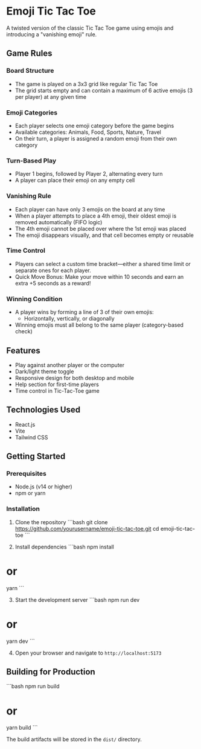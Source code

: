 # Emoji Tic Tac Toe

A twisted version of the classic Tic Tac Toe game using emojis and introducing a "vanishing emoji" rule.

## Game Rules

### Board Structure
- The game is played on a 3x3 grid like regular Tic Tac Toe
- The grid starts empty and can contain a maximum of 6 active emojis (3 per player) at any given time

### Emoji Categories
- Each player selects one emoji category before the game begins
- Available categories: Animals, Food, Sports, Nature, Travel
- On their turn, a player is assigned a random emoji from their own category

### Turn-Based Play
- Player 1 begins, followed by Player 2, alternating every turn
- A player can place their emoji on any empty cell

### Vanishing Rule
- Each player can have only 3 emojis on the board at any time
- When a player attempts to place a 4th emoji, their oldest emoji is removed automatically (FIFO logic)
- The 4th emoji cannot be placed over where the 1st emoji was placed
- The emoji disappears visually, and that cell becomes empty or reusable

### Time Control
- Players can select a custom time bracket—either a shared time limit or separate ones for each player.
- Quick Move Bonus: Make your move within 10 seconds and earn an extra +5 seconds as a reward!

### Winning Condition
- A player wins by forming a line of 3 of their own emojis:
  - Horizontally, vertically, or diagonally
- Winning emojis must all belong to the same player (category-based check)

## Features
- Play against another player or the computer
- Dark/light theme toggle
- Responsive design for both desktop and mobile
- Help section for first-time players
- Time control in Tic-Tac-Toe game 

## Technologies Used
- React.js
- Vite
- Tailwind CSS

## Getting Started

### Prerequisites
- Node.js (v14 or higher)
- npm or yarn

### Installation

1. Clone the repository
\`\`\`bash
git clone https://github.com/yourusername/emoji-tic-tac-toe.git
cd emoji-tic-tac-toe
\`\`\`

2. Install dependencies
\`\`\`bash
npm install
# or
yarn
\`\`\`

3. Start the development server
\`\`\`bash
npm run dev
# or
yarn dev
\`\`\`

4. Open your browser and navigate to `http://localhost:5173`

## Building for Production

\`\`\`bash
npm run build
# or
yarn build
\`\`\`

The build artifacts will be stored in the `dist/` directory.
